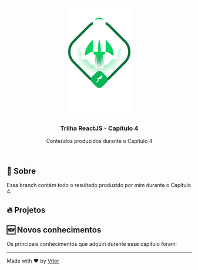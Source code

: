 <p align="center">
  <img src='.github/ignite.png' />
</p>

<h3 align="center">
  Trilha ReactJS - Capítulo 4
</h2>
<p align="center">
	Conteúdos produzidos durante o Capítulo 4
</p>

<br/>

## :green_book: Sobre

Essa branch contém todo o resultado produzido por mim durante o Capítulo 4.

## :fire: Projetos

 

## :new: Novos conhecimentos

Os principais conhecimentos que adquiri durante esse capítulo foram:



---

Made with :heart: by [Vitor](https://www.linkedin.com/in/vitor-pereira-309a7319b/)